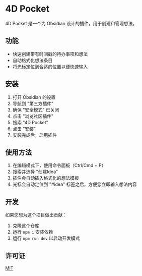 # 4D Pocket

4D Pocket 是一个为 Obsidian 设计的插件，用于创建和管理想法。

## 功能

- 快速创建带有时间戳的待办事项和想法
- 自动格式化想法条目
- 将光标定位到合适的位置以便快速输入

## 安装

1. 打开 Obsidian 的设置
2. 导航到 "第三方插件"
3. 确保 "安全模式" 已关闭
4. 点击 "浏览社区插件"
5. 搜索 "4D Pocket"
6. 点击 "安装"
7. 安装完成后，启用插件

## 使用方法

1. 在编辑模式下，使用命令面板（Ctrl/Cmd + P）
2. 搜索并选择 "创建Idea"
3. 插件会自动插入格式化的想法模板
4. 光标会自动定位到 "#idea" 标签之后，方便您立即输入想法内容

## 开发

如果您想为这个项目做出贡献：

1. 克隆这个仓库
2. 运行 `npm i` 安装依赖
3. 运行 `npm run dev` 以启动开发模式

## 许可证

[MIT](LICENSE)
